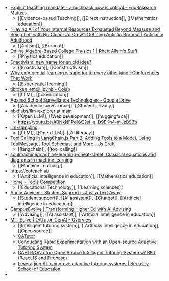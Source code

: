 - [Explicit teaching mandate - a pushback now is critical - EduResearch Matters](https://blog.aare.edu.au/explicit-teaching-mandate-a-pushback-now-is-critical/)
	- [[Evidence-based Teaching]], [[Direct instruction]], [[Mathematics education]]
- [“Having All of Your Internal Resources Exhausted Beyond Measure and Being Left with No Clean-Up Crew”: Defining Autistic Burnout | Autism in Adulthood](https://www.liebertpub.com/doi/10.1089/aut.2019.0079)
	- [[Autism]], [[Burnout]]
- [Online Algebra-Based College Physics 1 | Rhett Allain's Stuff](https://rhettallain.com/online-algebra-based-college-physics-1/)
	- [[Physics education]]
- [Enactivism: new name for an old idea?](https://philarchive.org/archive/CRIQAN)
	- [[Enactivism]], [[Constructivism]]
- [Why experiential learning is superior to every other kind : Conferences That Work](https://www.conferencesthatwork.com/index.php/learning/2017/09/why-experiential-learning-is-superior-to-every-other-kind)
	- [[Experiential learning]]
- [tiktoken_emoji.ipynb - Colab](https://colab.research.google.com/drive/1SVS-ALf9ToN6I6WmJno5RQkZEHFhaykJ#scrollTo=75OlT3yhf9p5)
	- [[LLM]], [[tokenization]]
- [Against School Surveillance Technologies - Google Drive](https://docs.google.com/spreadsheets/d/1jdulo4LzswhN6xYCI4GvnpCdBdpu6zlPfi01yDOBwDU/htmlview#gid=572288548)
	- [[Academic surveillance]], [[Student privacy]]
- [abidlabs/llm-explorer at main](https://huggingface.co/spaces/abidlabs/llm-explorer/tree/main)
	- [[Open LLM]], [[Web development]], [[huggingface]]
	- https://youtu.be/ABNxNFPqIGQ?si=s_D9EKn4-mJzBS3b
- [llm-sampling](https://artefact2.github.io/llm-sampling/index.xhtml)
	- [[LLM]], [[Open LLM]], [[AI literacy]]
- [Tool Calling in LangChain.js Part 2: Adding Tools to a Model, Using ToolMessage, Tool Schemas, and More – Js Craft](https://www.js-craft.io/blog/tool-calling-langchain-js-toolmessage-schemas/)
	- [[langchain]], [[tool calling]]
- [soulmachine/machine-learning-cheat-sheet: Classical equations and diagrams in machine learning](https://github.com/soulmachine/machine-learning-cheat-sheet)
	- [[Machine Learning]]
- https://coteach.ai/
	- [[Artificial intelligence in education]], [[Mathematics education]]
- [Home - Tools Competition](https://tools-competition.org/)
	- [[Educational Technology]], [[Learning sciences]]
- [Annie Advisor - Student Support is Just a Text Away](https://annieadvisor.com/)
	- [[Student support]], [[AI assistant]], [[Chatbot]], [[Artificial intelligence in education]]
- [CampusEvolve | Transforming Higher Ed with AI Advising](https://www.campusevolve.ai/)
	- [[Advising]], [[AI assistant]], [[Artificial intelligence in education]]
- [MIT Solve | OATutor-GenAI - Overview](https://solve.mit.edu/challenges/ai-education-assessments/solutions/93254)
	- [[Intelligent tutoring system]], [[Artificial intelligence in education]], [[Open source]]
	- [OATutor](https://cahlr.github.io/OATutor/#/)
	- [Conducting Rapid Experimentation with an Open-source Adaptive Tutoring System](https://cahlr.github.io/OATutorial/)
	- [CAHLR/OATutor: Open Source Intelligent Tutoring System w/ BKT (ReactJS and Firebase)](https://github.com/CAHLR/OATutor)
	- [Leveraging AI to improve adaptive tutoring systems | Berkeley School of Education](https://bse.berkeley.edu/leveraging-ai-improve-adaptive-tutoring-systems)
-